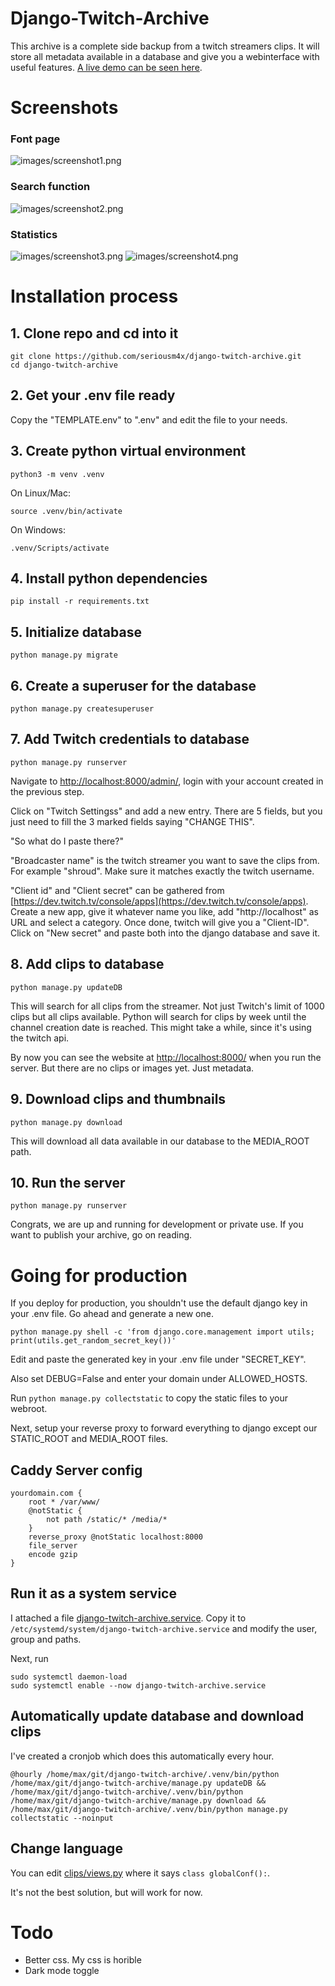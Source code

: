 
# Django-Twitch-Archive

This archive is a complete side backup from a twitch streamers clips. It will store all metadata available in a database and give you a webinterface with useful features. [A live demo can be seen here](https://clips.itssoley.de/).

# Screenshots

### Font page
![images/screenshot1.png](images/screenshot1.png)

### Search function
![images/screenshot2.png](images/screenshot2.png)

### Statistics
![images/screenshot3.png](images/screenshot3.png)
![images/screenshot4.png](images/screenshot4.png)

# Installation process

## 1. Clone repo and cd into it

```
git clone https://github.com/seriousm4x/django-twitch-archive.git
cd django-twitch-archive
```

## 2. Get your .env file ready

Copy the "TEMPLATE.env" to ".env" and edit the file to your needs.

## 3. Create python virtual environment

```
python3 -m venv .venv
```

On Linux/Mac:
```
source .venv/bin/activate
```
On Windows:
```
.venv/Scripts/activate
```

## 4. Install python dependencies

```
pip install -r requirements.txt
```

## 5. Initialize database

```
python manage.py migrate
```

## 6. Create a superuser for the database

```
python manage.py createsuperuser
```

## 7. Add Twitch credentials to database

```
python manage.py runserver
```

Navigate to [http://localhost:8000/admin/](http://localhost:8000/admin/), login with your  account created in the previous step.

Click on "Twitch Settingss" and add a new entry. There are 5 fields, but you just need to fill the 3 marked fields saying "CHANGE THIS".

"So what do I paste there?"

"Broadcaster name" is the twitch streamer you want to save the clips from. For example "shroud". Make sure it matches exactly the twitch username.

"Client id" and "Client secret" can be gathered from [https://dev.twitch.tv/console/apps](https://dev.twitch.tv/console/apps). Create a new app, give it whatever name you like, add "http://localhost" as URL and select a category. Once done, twitch will give you a "Client-ID". Click on "New secret" and paste both into the django database and save it.

## 8. Add clips to database

```
python manage.py updateDB
```

This will search for all clips from the streamer. Not just Twitch's limit of 1000 clips but all clips available. Python will search for clips by week until the channel creation date is reached. This might take a while, since it's using the twitch api.

By now you can see the website at [http://localhost:8000/](http://localhost:8000/) when you run the server. But there are no clips or images yet. Just metadata.

## 9. Download clips and thumbnails

```
python manage.py download
```

This will download all data available in our database to the MEDIA_ROOT path.

## 10. Run the server

```
python manage.py runserver
```

Congrats, we are up and running for development or private use. If you want to publish your archive, go on reading.

# Going for production

If you deploy for production, you shouldn't use the default django key in your .env file. Go ahead and generate a new one.

```
python manage.py shell -c 'from django.core.management import utils; print(utils.get_random_secret_key())'
```

Edit and paste the generated key in your .env file under "SECRET_KEY".

Also set DEBUG=False and enter your domain under ALLOWED_HOSTS.

Run `python manage.py collectstatic` to copy the static files to your webroot.

Next, setup your reverse proxy to forward everything to django except our STATIC_ROOT and MEDIA_ROOT files.

## Caddy Server config

```
yourdomain.com {
    root * /var/www/
    @notStatic {
        not path /static/* /media/*
    }
    reverse_proxy @notStatic localhost:8000
    file_server
    encode gzip
}
```

## Run it as a system service

I attached a file [django-twitch-archive.service](django-twitch-archive.service). Copy it to `/etc/systemd/system/django-twitch-archive.service` and modify the user, group and paths.

Next, run 

```
sudo systemctl daemon-load
sudo systemctl enable --now django-twitch-archive.service
```

## Automatically update database and download clips

I've created a cronjob which does this automatically every hour.

```
@hourly /home/max/git/django-twitch-archive/.venv/bin/python /home/max/git/django-twitch-archive/manage.py updateDB && /home/max/git/django-twitch-archive/.venv/bin/python /home/max/git/django-twitch-archive/manage.py download && /home/max/git/django-twitch-archive/.venv/bin/python manage.py collectstatic --noinput
```

## Change language

You can edit [clips/views.py](clips/views.py) where it says `class globalConf():`.

It's not the best solution, but will work for now.


# Todo

* Better css. My css is horible
* Dark mode toggle
